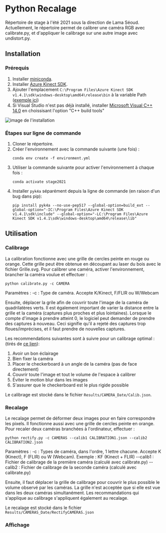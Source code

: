# Python Recalage

Répertoire de stage à l'été 2021 sous la direction de Lama Séoud.
Actuellement, le répertoire permet de calibrer une caméra RGB avec calibrate.py, et d'appliquer le calibrage sur une autre image avec undistort.py.

## Installation

### Prérequis
1. Installer [miniconda](https://docs.conda.io/en/latest/miniconda.html).
1. Installer [Azure Kinect SDK](https://github.com/microsoft/Azure-Kinect-Sensor-SDK/blob/develop/docs/usage.md).
1. Ajouter l'emplacement `C:\Program Files\Azure Kinect SDK v1.4.1\sdk\windows-desktop\amd64\release\bin` à la variable Path ([exemple ici](https://www.architectryan.com/2018/03/17/add-to-the-path-on-windows-10/))
3. Si Visual Studio n'est pas déjà installé, installer [Microsoft Visual C++ 14.0](https://visualstudio.microsoft.com/visual-cpp-build-tools) en choissisant l'option "C++ build tools" 

![image de l'installation](https://docs.microsoft.com/en-us/answers/storage/attachments/34873-10262.png "")

### Étapes sur ligne de commande
1. Cloner le répertoire.
1. Créer l'environnement avec la commande suivante (une fois) : 
    ```
    conda env create -f environment.yml
    ```
1. Utiliser la commande suivante pour activer l'environnement à chaque fois :
    ```
    conda activate stage2021 
    ```
1. Installer `pyk4a` séparément depuis la ligne de commande (en raison d'un bug dans pip):
    ```
    pip install pyk4a --no-use-pep517 --global-option=build_ext --global-option="-IC:\Program Files\Azure Kinect SDK v1.4.1\sdk\include" --global-option="-LC:\Program Files\Azure Kinect SDK v1.4.1\sdk\windows-desktop\amd64\release\lib"
    ```


## Utilisation

### Calibrage
La calibration fonctionne avec une grille de cercles peinte en rouge ou orange.
Cette grille peut être obtenue en découpant au laser du bois avec le fichier Grille.svg.
Pour calibrer une caméra, activer l'environnement, brancher la caméra voulue et effectuer :
```
python calibrate.py -c CAMERA
```
Paramètres :
-c : Type de caméra. Accepte K/Kinect, F/FLIR ou W/Webcam

Ensuite, déplacer la grile afin de couvrir toute l'image de la caméra de quadrilatères verts.
Il est également important de varier la distance entre la grille et la caméra (captures plus proches et plus lointaines).
Lorsque le compte d'image à prendre atteint 0, le logiciel peut demander de prendre des captures à nouveau.
Ceci signifie qu'il a rejeté des captures trop floues/imprécises, et il faut prendre de nouvelles captures.

Les recommendations suivantes sont à suivre pour un calibrage optimal : (tirés de [ce lien](https://stackoverflow.com/questions/12794876/how-to-verify-the-correctness-of-calibration-of-a-webcam/12821056#12821056)):
1. Avoir un bon éclairage
2. Bien fixer la caméra
3. Placer le checkerboard à un angle de la caméra (pas de face directement)
4. Couvrir toute l'image et tout le volume de l'espace à calibrer
5. Éviter le motion blur dans les images
6. S'assurer que le checkerboard est le plus rigide possible

Le calibrage est stocké dans le fichier `Results/CAMERA_Date/Calib.json`.

### Recalage
Le recalage permet de déformer deux images pour en faire correspondre les pixels.
Il fonctionne aussi avec une grille de cercles peinte en orange.
Pour recaler deux caméras branchées à l'ordinateur, effectuer :
```
python rectify.py -c CAMERAS --calib1 CALIBRATION1.json --calib2 CALIBRATION2.json
```
Paramètres :
-c : Types de caméra, dans l'ordre, 1 lettre chacune. Accepte K (Kinect), F (FLIR) ou W (Webcam). Exemple : KF (Kinect + FLIR)
--calib1 : Fichier de calibrage de la première caméra (calculé avec calibrate.py)
--calib2 : Fichier de calibrage de la seconde caméra (calculé avec calibrate.py)

Ensuite, il faut déplacer la grille de calibrage pour couvrir le plus possible le volume observé par les caméras.
La grille n'est acceptée que si elle est vue dans les deux caméras simultanément.
Les recommandations qui s'applique au calibrage s'appliquent également au recalage.

Le recalage est stocké dans le fichier `Results/CAMERAS_Date/RectifyCAMERAS.json`

### Affichage


